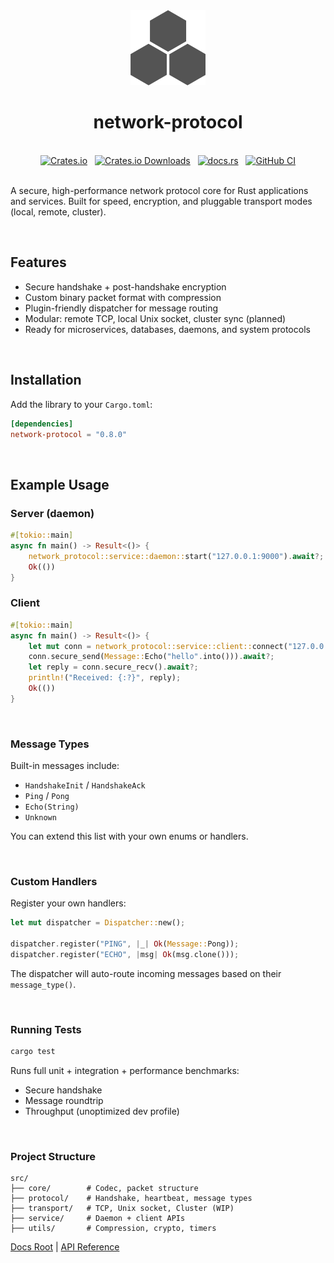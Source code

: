 <div align="center">
        <img width="120px" height="auto" src="https://raw.githubusercontent.com/jamesgober/jamesgober/main/media/icons/hexagon-3.svg" alt="Triple Hexagon">
    <h1>network-protocol</h1>
    <br>
    <div>
        <a href="https://crates.io/crates/network-protocol" alt="Network-Protocol on Crates.io"><img alt="Crates.io" src="https://img.shields.io/crates/v/network-protocol"></a>
        <span>&nbsp;</span>
        <a href="https://crates.io/crates/network-protocol" alt="Download Network-Protocol"><img alt="Crates.io Downloads" src="https://img.shields.io/crates/d/network-protocol?color=%230099ff"></a>
        <span>&nbsp;</span>
        <a href="https://docs.rs/network-protocol" title="Network-Protocol Documentation"><img alt="docs.rs" src="https://img.shields.io/docsrs/network-protocol"></a>
        <span>&nbsp;</span>
        <a href="https://github.com/jamesgober/network-protocol/actions"><img alt="GitHub CI" src="https://github.com/jamesgober/network-protocol/actions/workflows/ci.yml/badge.svg"></a>
    </div>
</div>
<br>
<p>
    A secure, high-performance network protocol core for Rust applications and services. Built for speed, encryption, and pluggable transport modes (local, remote, cluster).
</p>
<br>

## Features
- Secure handshake + post-handshake encryption
- Custom binary packet format with compression
- Plugin-friendly dispatcher for message routing
- Modular: remote TCP, local Unix socket, cluster sync (planned)
- Ready for microservices, databases, daemons, and system protocols
<br>

## Installation
Add the library to your `Cargo.toml`:
```toml
[dependencies]
network-protocol = "0.8.0"
```

<br>

## Example Usage

### Server (daemon)
```rust
#[tokio::main]
async fn main() -> Result<()> {
    network_protocol::service::daemon::start("127.0.0.1:9000").await?;
    Ok(())
}
```

### Client
```rust
#[tokio::main]
async fn main() -> Result<()> {
    let mut conn = network_protocol::service::client::connect("127.0.0.1:9000").await?;
    conn.secure_send(Message::Echo("hello".into())).await?;
    let reply = conn.secure_recv().await?;
    println!("Received: {:?}", reply);
    Ok(())
}
```

<br>

### Message Types
Built-in messages include:
- `HandshakeInit` / `HandshakeAck`
- `Ping` / `Pong`
- `Echo(String)`
- `Unknown`

You can extend this list with your own enums or handlers.

<br>

### Custom Handlers
Register your own handlers:
```rust
let mut dispatcher = Dispatcher::new();

dispatcher.register("PING", |_| Ok(Message::Pong));
dispatcher.register("ECHO", |msg| Ok(msg.clone()));
```

The dispatcher will auto-route incoming messages based on their `message_type()`.

<br>

### Running Tests
```bash
cargo test
```

Runs full unit + integration + performance benchmarks:
- Secure handshake
- Message roundtrip
- Throughput (unoptimized dev profile)

<br>

### Project Structure
```
src/
├── core/        # Codec, packet structure
├── protocol/    # Handshake, heartbeat, message types
├── transport/   # TCP, Unix socket, Cluster (WIP)
├── service/     # Daemon + client APIs
├── utils/       # Compression, crypto, timers
```


[Docs Root](./docs/README.md) | 
[API Reference](./docs/API.md)

